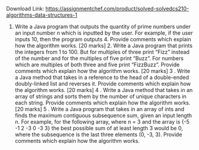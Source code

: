 Download Link: https://assignmentchef.com/product/solved-solvedcs210-algorithms-data-structures-1
<br>
1. Write a Java program that outputs the quantity of prime numbers under an input number n which is inputted by the user. For example, if the user inputs 10, then the program outputs 4. Provide comments which explain how the algorithm works. [20 marks] 2. Write a Java program that prints the integers from 1 to 100. But for multiples of three print “Fizz” instead of the number and for the multiples of five print “Buzz”. For numbers which are multiples of both three and five print “FizzBuzz”. Provide comments which explain how the algorithm works. [20 marks] 3 . Write a Java method that takes in a reference to the head of a double-ended doubly-linked list and reverses it. Provide comments which explain how the algorithm works. [20 marks] 4 . Write a Java method that takes in an array of strings and sorts them by the number of unique characters in each string. Provide comments which explain how the algorithm works. [20 marks] 5 . Write a Java program that takes in an array of ints and finds the maximum contiguous subsequence sum, given an input length n. For example, for the following array, where n = 3 and the array is {-5 -1 2 -3 0 -3 3} the best possible sum of at least length 3 would be 0, where the subsequence is the last three elements (0, -3, 3). Provide comments which explain how the algorithm works.